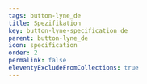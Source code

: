 ```yaml
---
tags: button-lyne_de
title: Spezifikation
key: button-lyne-specification_de
parent: button-lyne_de
icon: specification
order: 2
permalink: false
eleventyExcludeFromCollections: true
---
```



